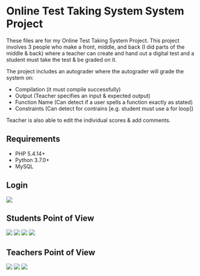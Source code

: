 # Online Test Taking System System Project

These files are for my Online Test Taking System Project. This project involves 3 people who make a front, middle, and back (I did parts of the middle & back) where a teacher can create and hand out a digital test and a student must take the test & be graded on it.

The project includes an autograder where the autograder will grade the system on:
* Compilation (it must compile successfully)
* Output (Teacher specifies an input & expected output)
* Function Name (Can detect if a user spells a function exactly as stated)
* Constraints (Can detect for contrains [e.g. student must use a for loop])

Teacher is also able to edit the individual scores & add comments.

## Requirements
* PHP 5.4.14+
* Python 3.7.0+
* MySQL 

## Login
![](https://i.imgur.com/j8NeYLD.png)

## Students Point of View
![](https://i.imgur.com/wTaiFMs.png)
![](https://i.imgur.com/ivYHUf8.png)
![](https://i.imgur.com/hTDDSNN.png)
![](https://i.imgur.com/13StE6y.png)

## Teachers Point of View
![](https://i.imgur.com/rA869do.png)
![](https://i.imgur.com/ojVvL2s.png)
![](https://i.imgur.com/xyuIqL2.png)

